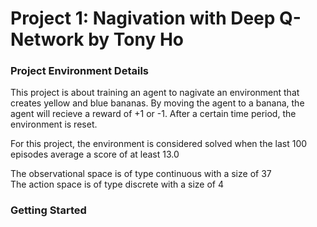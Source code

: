 # Project 1: Nagivation with Deep Q-Network by Tony Ho

### Project Environment Details

This project is about training an agent to nagivate an environment that creates yellow and blue bananas.  By moving the agent to a banana, the agent will recieve a reward of +1 or -1.
After a certain time period, the environment is reset.

For this project, the environment is considered solved when the last 100 episodes average a score of at least 13.0

The observational space is of type continuous with a size of 37  
The action space is of type discrete with a size of 4

### Getting Started


